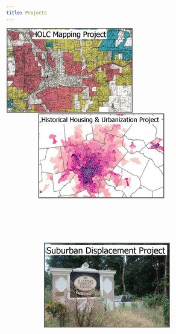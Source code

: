 ```yaml
---
title: Projects
---
```


<p style="text-align: center">
<a href="https://snmarkley1.github.io/Projects/HOLC/">
    <img src="/Projects/HOLC_tile.png" 
         title="HOLC Mapping Project" 
         style="border:2px solid #555;margin:1px;float:left;" />
</a>
<a href="https://snmarkley1.github.io/Projects/HistHU/">
    <img src="/Projects/HHUUD_tile.png" 
         title="Historical Housing Unit Project" 
         style="border:2px solid #555;margin:1px;clear:both" />
  
</a>
</p>





<p align="left" >
<a href="https://snmarkley1.github.io/Projects/suburbs/">
     <img src="/Projects/suburb_tile.png" 
         title="Suburban Displacement Project" 
         style="border:2px solid #555;margin:100px" />
</a>
</p>
